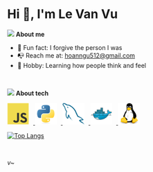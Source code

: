 <h1>Hi 🧌, I'm Le Van Vu</h1>

<img src="https://github.com/7oSkaaa/7oSkaaa/blob/main/Images/about_me.gif?raw=true" width="35" />&nbsp;<b>About me</b>

- 🍃 Fun fact: I forgive the person I was  
- 📭 Reach me at: hoanngu512@gmail.com  
- 🍥 Hobby: Learning how people think and feel  

<br>

<img src="https://media2.giphy.com/media/QssGEmpkyEOhBCb7e1/giphy.gif?cid=ecf05e47a0n3gi1bfqntqmob8g9aid1oyj2wr3ds3mg700bl&rid=giphy.gif" width="30" />&nbsp;<b>About tech</b>
<p align="left">
  <a href="https://www.javascript.com" target="_blank" rel="noreferrer"> 
    <img src="https://raw.githubusercontent.com/devicons/devicon/master/icons/javascript/javascript-original.svg" alt="javascript" width="50" height="50" style="margin-right: 10px;"/> 
  </a> 
  <a href="https://www.python.org" target="_blank" rel="noreferrer"> 
    <img src="https://raw.githubusercontent.com/devicons/devicon/master/icons/python/python-original.svg" alt="python" width="50" height="50" style="margin-right: 10px;"/> 
  </a> 
  <a href="https://www.mysql.com/" target="_blank" rel="noreferrer"> 
    <img src="https://raw.githubusercontent.com/devicons/devicon/master/icons/mysql/mysql-original.svg" alt="mysql" width="50" height="50" style="margin-right: 10px;"/> 
  </a> 
  <a href="https://www.docker.com/" target="_blank" rel="noreferrer"> 
    <img src="https://raw.githubusercontent.com/devicons/devicon/master/icons/docker/docker-original.svg" alt="docker" width="50" height="50" style="margin-right: 10px;"/> 
  </a>
  <a href="https://www.kernel.org/" target="_blank" rel="noreferrer"> 
    <img src="https://raw.githubusercontent.com/devicons/devicon/master/icons/linux/linux-original.svg" alt="linux" width="50" height="50" style="margin-right: 10px;"/> 
  </a>
</p>

[![Top Langs](https://github-readme-stats.vercel.app/api/top-langs/?username=levanvux&layout=compact&theme=onedark)](https://github.com/anuraghazra/github-readme-stats)

    
<!--
**levanvux/levanvux** is a ✨ _special_ ✨ repository because its `README.md` (this file) appears on your GitHub profile.

Here are some ideas to get you started: 


- 🔭 I’m currently working on nowhere.
- 🌱 I’m currently learning web development.
- 👯 I’m looking to collaborate on playing Valorant.
- 🤔 I’m looking for help with my Valorant skills.
- 💬 Ask me about Valorant.
- 📫 How to reach me: somewhere in HCM City.
- 😄 Pronouns: he/him.
- ⚡ Fun fact: good educational stuff on [TroLaiLamNguoi.com](https://trolailamnguoi.com)
- [Youtube](https://www.youtube.com/watch?v=_sOKkON_UnQ)
<picture>
  <source media="(prefers-color-scheme: dark)" srcset="https://user-images.githubusercontent.com/25423296/163456776-7f95b81a-f1ed-45f7-b7ab-8fa810d529fa.png">
  <source media="(prefers-color-scheme: light)" srcset="https://user-images.githubusercontent.com/25423296/163456779-a8556205-d0a5-45e2-ac17-42d089e3c3f8.png">
  <img alt="Shows an illustrated sun in light mode and a moon with stars in dark mode." src="https://user-images.githubusercontent.com/25423296/163456779-a8556205-d0a5-45e2-ac17-42d089e3c3f8.png">
</picture>

<details open>
<summary>My top THINGS-TO-RANK</summary>

| Rank | THING-TO-RANK |
|-----:|---------------|
|     1|        Vandal       |
|     2|         Phantom      |
|     3|          Operator     |

</details>


---
> If we pull together and commit ourselves, then we can push through anything.

— Mona the Octocat



- I'm studying Networking and Data Communication at UIT.
- I'm currently diving into web dev.

-->

<br>

*v~*
